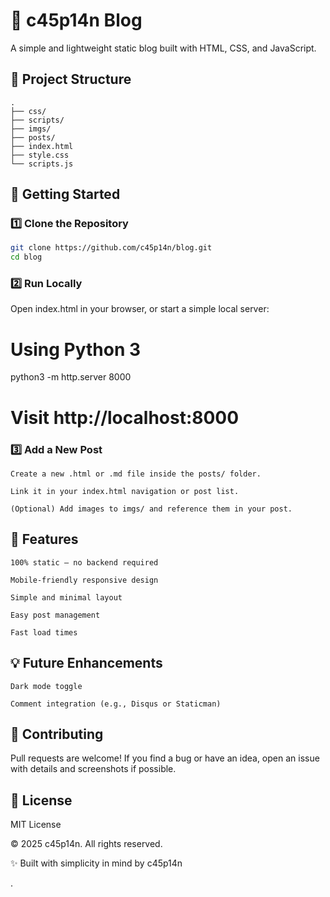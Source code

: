 # 📝 c45p14n Blog

A simple and lightweight static blog built with HTML, CSS, and JavaScript.

## 📂 Project Structure

```
.
├── css/
├── scripts/
├── imgs/
├── posts/
├── index.html
├── style.css
└── scripts.js

```

## 🚀 Getting Started

### 1️⃣ Clone the Repository
```bash
git clone https://github.com/c45p14n/blog.git
cd blog
```

### 2️⃣ Run Locally

Open index.html in your browser, or start a simple local server:

# Using Python 3
python3 -m http.server 8000
# Visit http://localhost:8000

### 3️⃣ Add a New Post

    Create a new .html or .md file inside the posts/ folder.

    Link it in your index.html navigation or post list.

    (Optional) Add images to imgs/ and reference them in your post.

## 🎨 Features

    100% static — no backend required

    Mobile-friendly responsive design

    Simple and minimal layout

    Easy post management

    Fast load times

## 💡 Future Enhancements

    Dark mode toggle

    Comment integration (e.g., Disqus or Staticman)

## 🤝 Contributing

Pull requests are welcome!
If you find a bug or have an idea, open an issue with details and screenshots if possible.

## 📄 License

MIT License

© 2025 c45p14n. All rights reserved.

✨ Built with simplicity in mind by c45p14n

.
